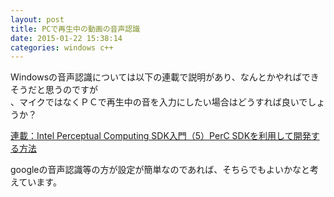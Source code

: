 ```yaml
---
layout: post
title: PCで再生中の動画の音声認識
date: 2015-01-22 15:38:14
categories: windows c++
---
```

<!-- {% raw %} -->
<p>Windowsの音声認識については以下の連載で説明があり、なんとかやればできそうだと思うのですが<br>
、マイクではなくＰＣで再生中の音を入力にしたい場合はどうすれば良いでしょうか？</p>

<p><a href="http://www.buildinsider.net/small/perc/05" rel="nofollow">連載：Intel Perceptual Computing SDK入門（5）PerC SDKを利用して開発する方法</a></p>

<p>googleの音声認識等の方が設定が簡単なのであれば、そちらでもよいかなと考えています。</p>
<!-- {% endraw %} -->
